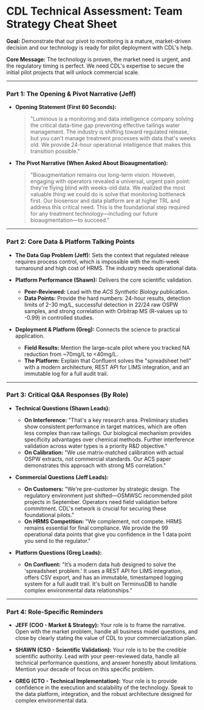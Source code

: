 # CDL Technical Assessment: Team Strategy Cheat Sheet

**Goal:** Demonstrate that our pivot to monitoring is a mature, market-driven decision and our technology is ready for pilot deployment with CDL's help.

**Core Message:** The technology is proven, the market need is urgent, and the regulatory timing is perfect. We need CDL's expertise to secure the initial pilot projects that will unlock commercial scale.

---

### **Part 1: The Opening & Pivot Narrative (Jeff)**

*   **Opening Statement (First 60 Seconds):**
    > "Luminous is a monitoring and data intelligence company solving the critical data-time gap preventing effective tailings water management. The industry is shifting toward regulated release, but you can't manage treatment processes with data that's weeks old. We provide 24-hour operational intelligence that makes this transition possible."

*   **The Pivot Narrative (When Asked About Bioaugmentation):**
    > "Bioaugmentation remains our long-term vision. However, engaging with operators revealed a universal, urgent pain point: they're flying blind with weeks-old data. We realized the most valuable thing we could do is solve that monitoring bottleneck first. Our biosensor and data platform are at higher TRL and address this critical need. This is the foundational step required for any treatment technology—including our future bioaugmentation—to succeed."

---

### **Part 2: Core Data & Platform Talking Points**

*   **The Data Gap Problem (Jeff):** Sets the context that regulated release requires process control, which is impossible with the multi-week turnaround and high cost of HRMS. The industry needs operational data.

*   **Platform Performance (Shawn):** Delivers the core scientific validation.
    *   **Peer-Reviewed:** Lead with the *ACS Synthetic Biology* publication.
    *   **Data Points:** Provide the hard numbers: 24-hour results, detection limits of 2-30 mg/L, successful detection in 22/24 raw OSPW samples, and strong correlation with Orbitrap MS (R-values up to -0.99) in controlled studies.

*   **Deployment & Platform (Greg):** Connects the science to practical application.
    *   **Field Results:** Mention the large-scale pilot where you tracked NA reduction from ~70mg/L to <40mg/L.
    *   **The Platform:** Explain that Confluent solves the "spreadsheet hell" with a modern architecture, REST API for LIMS integration, and an immutable log for a full audit trail.

---

### **Part 3: Critical Q&A Responses (By Role)**

*   **Technical Questions (Shawn Leads):**
    *   **On Interference:** "That's a key research area. Preliminary studies show consistent performance in target matrices, which are often less complex than raw tailings. Our biological mechanism provides specificity advantages over chemical methods. Further interference validation across water types is a priority R&D objective."
    *   **On Calibration:** "We use matrix-matched calibration with actual OSPW extracts, not commercial standards. Our ACS paper demonstrates this approach with strong MS correlation."

*   **Commercial Questions (Jeff Leads):**
    *   **On Customers:** "We're pre-customer by strategic design. The regulatory environment just shifted—OSMWSC recommended pilot projects in September. Operators need field validation before commitment. CDL's network is crucial for securing these foundational pilots."
    *   **On HRMS Competition:** "We complement, not compete. HRMS remains essential for final compliance. We provide the 99 operational data points that give you confidence in the 1 data point you send to the regulator."

*   **Platform Questions (Greg Leads):**
    *   **On Confluent:** "It’s a modern data hub designed to solve the 'spreadsheet problem.' It uses a REST API for LIMS integration, offers CSV export, and has an immutable, timestamped logging system for a full audit trail. It's built on TerminusDB to handle complex environmental data relationships."

---

### **Part 4: Role-Specific Reminders**

*   **JEFF (COO - Market & Strategy):** Your role is to frame the narrative. Open with the market problem, handle all business model questions, and close by clearly stating the value of CDL to your commercialization plan.

*   **SHAWN (CSO - Scientific Validation):** Your role is to be the credible scientific authority. Lead with your peer-reviewed data, handle all technical performance questions, and answer honestly about limitations. Mention your decade of focus on this specific problem.

*   **GREG (CTO - Technical Implementation):** Your role is to provide confidence in the execution and scalability of the technology. Speak to the data platform, integration, and the robust architecture designed for complex environmental data.